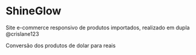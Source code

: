 # ShineGlow
Site e-commerce responsivo de produtos importados, realizado em dupla @crislane123

Conversão dos produtos de dolar para reais
